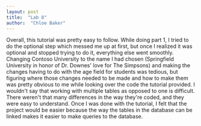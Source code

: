 ```yaml
---
layout: post
title:  "Lab 8"
author:  "Chloe Baker"
---
```

Overall, this tutorial was pretty easy to follow. While doing part 1, I tried to do the optional step which messed me up at first, but once I realized it was optional and stopped trying to do it, everything else went smoothly. Changing Contoso University to the name I had chosen (Springfield University in honor of Dr. Downes' love for The Simpsons) and making the changes having to do with the age field for students was tedious, but figuring where those changes needed to be made and how to make them was pretty obvious to me while looking over the code the tutorial provided. I wouldn't say that working with multiple tables as opposed to one is difficult. There weren't that many differences in the way they're coded, and they were easy to understand. Once I was done with the tutorial, I felt that the project would be easier because the way the tables in the database can be linked makes it easier to make queries to the database. 
